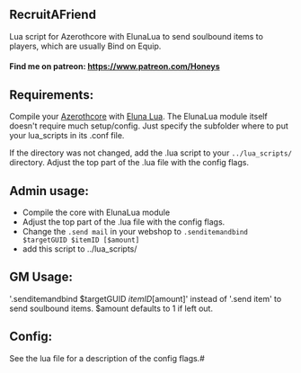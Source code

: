 ## RecruitAFriend
Lua script for Azerothcore with ElunaLua to send soulbound items to players, which are usually Bind on Equip.


#### Find me on patreon: https://www.patreon.com/Honeys


## Requirements:
Compile your [Azerothcore](https://github.com/azerothcore/azerothcore-wotlk) with [Eluna Lua](https://www.azerothcore.org/catalogue-details.html?id=131435473).
The ElunaLua module itself doesn't require much setup/config. Just specify the subfolder where to put your lua_scripts in its .conf file.

If the directory was not changed, add the .lua script to your `../lua_scripts/` directory.
Adjust the top part of the .lua file with the config flags.


## Admin usage:
- Compile the core with ElunaLua module
- Adjust the top part of the .lua file with the config flags.
- Change the `.send mail` in your webshop to `.senditemandbind $targetGUID $itemID [$amount]`
-  add this script to ../lua_scripts/


## GM Usage:
'.senditemandbind $targetGUID $itemID [$amount]' instead of '.send item' to send soulbound items. $amount defaults to 1 if left out.


## Config:
See the lua file for a description of the config flags.#

